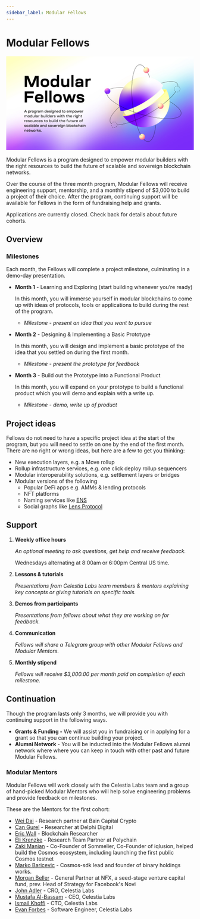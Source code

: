 ```yaml
---
sidebar_label: Modular Fellows
---
```


# Modular Fellows

![Modular Fellows](/img/modular_fellows.jpg)

Modular Fellows is a program designed to empower modular builders with the
right resources to build the future of scalable and sovereign blockchain networks.

Over the course of the three month program, Modular Fellows will receive engineering
support, mentorship, and a monthly stipend of $3,000 to build a project of their
choice. After the program, continuing support will be available for Fellows in the
form of fundraising help and grants.

Applications are currently closed. Check back for details about future cohorts.

## Overview

### Milestones

Each month, the Fellows will complete a project milestone, culminating in a
demo-day presentation.

- **Month 1** - Learning and Exploring (start building whenever you’re ready)

  In this month, you will immerse yourself in modular blockchains to come up
with ideas of protocols, tools or applications to build during the rest
of the program.

  - *Milestone - present an idea that you want to pursue*

- **Month 2** - Designing & Implementing a Basic Prototype

  In this month, you will design and implement a basic prototype of the
idea that you settled on during the first month.

  - *Milestone - present the prototype for feedback*

- **Month 3** - Build out the Prototype into a Functional Product

  In this month, you will expand on your prototype to build a functional
product which you will demo and explain with a write up.

  - *Milestone - demo, write up of product*

## Project ideas

Fellows do not need to have a specific project idea at the start of the program,
but you will need to settle on one by the end of the first month. There are no
right or wrong ideas, but here are a few to get you thinking:

- New execution layers, e.g. a Move rollup
- Rollup infrastructure services, e.g. one click deploy rollup sequencers
- Modular interoperability solutions, e.g. settlement layers or bridges
- Modular versions of the following
  - Popular DeFi apps e.g. AMMs & lending protocols
  - NFT platforms
  - Naming services like [ENS](https://etherscan.io/token/0xC18360217D8F7Ab5e7c516566761Ea12Ce7F9D72#code)
  - Social graphs like [Lens Protocol](https://lens.xyz/)

## Support

1. **Weekly office hours**

    *An optional meeting to ask questions, get help and receive feedback.*

    Wednesdays alternating at 8:00am or 6:00pm Central US time.

2. **Lessons & tutorials**

    *Presentations from Celestia Labs team members & mentors explaining key
    concepts or giving tutorials on specific tools.*

3. **Demos from participants**
  
    *Presentations from fellows about what they are working on for feedback.*

4. **Communication**

    *Fellows will share a Telegram group with other Modular Fellows and Modular Mentors.*

5. **Monthly stipend**

    *Fellows will receive $3,000.00 per month paid on completion of each milestone.*

## Continuation

Though the program lasts only 3 months, we will provide you with continuing
support in the following ways.

- **Grants & Funding -** We will assist you in fundraising or in applying for a
  grant so that you can continue building your project.
- **Alumni Network** - You will be inducted into the Modular Fellows alumni network
  where where you can keep in touch with other past and future Modular Fellows.

### Modular Mentors

Modular Fellows will work closely with the Celestia Labs team and a group of
hand-picked Modular Mentors who will help solve engineering problems and provide
feedback on milestones.

These are the Mentors for the first cohort:

- [Wei Dai](https://twitter.com/_weidai) - Research partner at Bain Capital Crypto
- [Can Gurel](https://twitter.com/CannnGurel) - Researcher at Delphi Digital
- [Eric Wall](https://twitter.com/ercwl) - Blockchain Researcher
- [Eli Krenzke](https://twitter.com/eKRENZKE) - Research Team Partner at Polychain
- [Zaki Manian](https://twitter.com/zmanian) - Co-Founder of Sommelier, Co-Founder
  of iqlusion, helped build the Cosmos ecosystem, including launching the first
  public Cosmos testnet
- [Marko Baricevic](https://twitter.com/mark0baricevic) - Cosmos-sdk lead and
  founder of binary holdings works.
- [Morgan Beller](https://twitter.com/beller) - General Partner at NFX, a seed-stage
  venture capital fund, prev. Head of Strategy for Facebook's Novi
- [John Adler](https://twitter.com/jadler0) - CRO, Celestia Labs
- [Mustafa Al-Bassam](https://twitter.com/musalbas) - CEO, Celestia Labs
- [Ismail Khoffi](https://twitter.com/KreuzUQuer) - CTO, Celestia Labs
- [Evan Forbes](https://twitter.com/evansforbes) - Software Engineer, Celestia Labs
